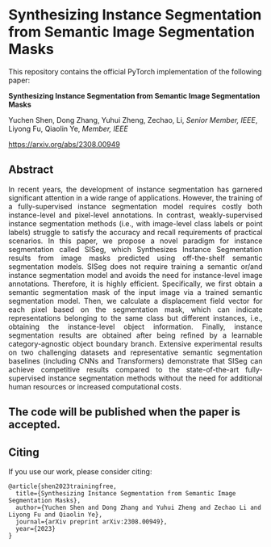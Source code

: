
# Synthesizing Instance Segmentation from Semantic Image Segmentation Masks

This repository contains the official PyTorch implementation of the following paper:

**Synthesizing Instance Segmentation from Semantic Image Segmentation Masks**

Yuchen Shen, Dong Zhang, Yuhui Zheng, Zechao, Li, _Senior Member, IEEE_, Liyong Fu, Qiaolin Ye, _Member, IEEE_

https://arxiv.org/abs/2308.00949

## Abstract
<p align="justify">
In recent years, the development of instance segmentation has garnered significant attention in a wide range of applications. However, the training of a fully-supervised instance segmentation model requires costly both instance-level
and pixel-level annotations. In contrast, weakly-supervised instance segmentation methods (i.e., with image-level class labels or point labels) struggle to satisfy the accuracy and recall requirements of practical scenarios. In this paper, we propose a novel paradigm for instance segmentation called SISeg, which Synthesizes Instance Segmentation results from image masks predicted using off-the-shelf semantic segmentation models. SISeg does not require training a semantic or/and instance segmentation model and avoids the need for instance-level image annotations. Therefore, it is highly efficient. Specifically, we first obtain a semantic segmentation mask of the input image via a trained semantic segmentation model. Then, we calculate a displacement field vector for each pixel based on the segmentation mask, which can indicate representations belonging to the same class but different instances, i.e., obtaining the instance-level object information. Finally, instance segmentation results are obtained after being refined by a learnable category-agnostic object boundary branch. Extensive experimental results on two challenging datasets and representative semantic segmentation baselines (including CNNs and Transformers) demonstrate that SISeg can achieve competitive results compared to the state-of-the-art fully-supervised instance segmentation methods without the need for additional human resources or increased computational costs.


## The code will be published when the paper is accepted.

## Citing
If you use our work, please consider citing:
```
@article{shen2023trainingfree,
  title={Synthesizing Instance Segmentation from Semantic Image Segmentation Masks},
  author={Yuchen Shen and Dong Zhang and Yuhui Zheng and Zechao Li and Liyong Fu and Qiaolin Ye},
  journal={arXiv preprint arXiv:2308.00949},
  year={2023}
}
